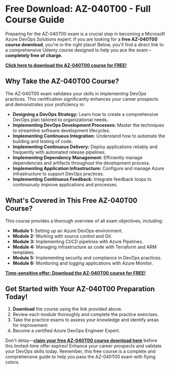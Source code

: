 # Free Download: AZ-040T00 - Full Course Guide

Preparing for the AZ-040T00 exam is a crucial step in becoming a Microsoft Azure DevOps Solutions expert. If you are looking for a **free AZ-040T00 course download**, you're in the right place! Below, you'll find a direct link to a comprehensive Udemy course designed to help you ace the exam – **completely free of charge.**

[**Click here to download the AZ-040T00 course for FREE!**](https://udemywork.com/az-040t00)

## Why Take the AZ-040T00 Course?

The AZ-040T00 exam validates your skills in implementing DevOps practices. This certification significantly enhances your career prospects and demonstrates your proficiency in:

*   **Designing a DevOps Strategy:** Learn how to create a comprehensive DevOps plan tailored to organizational needs.
*   **Implementing DevOps Development Processes:** Master the techniques to streamline software development lifecycles.
*   **Implementing Continuous Integration:** Understand how to automate the building and testing of code.
*   **Implementing Continuous Delivery:** Deploy applications reliably and frequently with automated release pipelines.
*   **Implementing Dependency Management:** Efficiently manage dependencies and artifacts throughout the development process.
*   **Implementing Application Infrastructure:** Configure and manage Azure infrastructure to support DevOps practices.
*   **Implementing Continuous Feedback:** Integrate feedback loops to continuously improve applications and processes.

## What's Covered in This Free AZ-040T00 Course?

This course provides a thorough overview of all exam objectives, including:

*   **Module 1:** Setting up an Azure DevOps environment.
*   **Module 2:** Working with source control and Git.
*   **Module 3:** Implementing CI/CD pipelines with Azure Pipelines.
*   **Module 4:** Managing infrastructure as code with Terraform and ARM templates.
*   **Module 5:** Implementing security and compliance in DevOps practices.
*   **Module 6:** Monitoring and logging applications with Azure Monitor.

[**Time-sensitive offer: Download the AZ-040T00 course for FREE!**](https://udemywork.com/az-040t00)

## Get Started with Your AZ-040T00 Preparation Today!

1.  **Download** the course using the link provided above.
2.  Review each module thoroughly and complete the practice exercises.
3.  Take the practice exams to assess your knowledge and identify areas for improvement.
4.  Become a certified Azure DevOps Engineer Expert.

Don't delay—**[claim your free AZ-040T00 course download here](https://udemywork.com/az-040t00)** before this limited-time offer expires! Enhance your career prospects and validate your DevOps skills today. Remember, this free course is a complete and comprehensive guide to help you pass the AZ-040T00 exam with flying colors.
